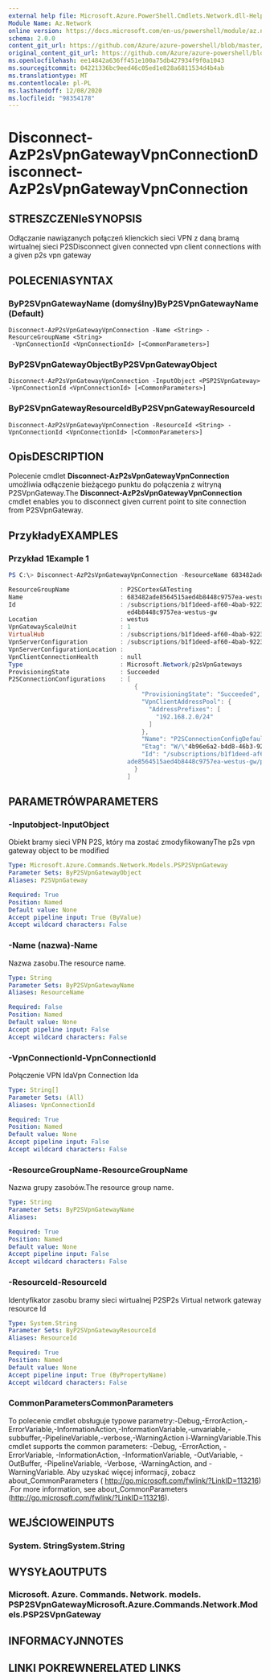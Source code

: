 ```yaml
---
external help file: Microsoft.Azure.PowerShell.Cmdlets.Network.dll-Help.xml
Module Name: Az.Network
online version: https://docs.microsoft.com/en-us/powershell/module/az.network/disconnect-azp2svpngatewayvpnconnection
schema: 2.0.0
content_git_url: https://github.com/Azure/azure-powershell/blob/master/src/Network/Network/help/Disconnect-AzP2sVpnGatewayVpnConnection.md
original_content_git_url: https://github.com/Azure/azure-powershell/blob/master/src/Network/Network/help/Disconnect-AzP2sVpnGatewayVpnConnection.md
ms.openlocfilehash: ee14842a636ff451e100a75db427934f9f0a1043
ms.sourcegitcommit: 04221336bc9eed46c05ed1e828a6811534d4b4ab
ms.translationtype: MT
ms.contentlocale: pl-PL
ms.lasthandoff: 12/08/2020
ms.locfileid: "98354178"
---
```

# <span data-ttu-id="96a2d-101">Disconnect-AzP2sVpnGatewayVpnConnection</span><span class="sxs-lookup"><span data-stu-id="96a2d-101">Disconnect-AzP2sVpnGatewayVpnConnection</span></span>

## <span data-ttu-id="96a2d-102">STRESZCZENIe</span><span class="sxs-lookup"><span data-stu-id="96a2d-102">SYNOPSIS</span></span>
<span data-ttu-id="96a2d-103">Odłączanie nawiązanych połączeń klienckich sieci VPN z daną bramą wirtualnej sieci P2S</span><span class="sxs-lookup"><span data-stu-id="96a2d-103">Disconnect given connected vpn client connections with a given p2s vpn gateway</span></span>

## <span data-ttu-id="96a2d-104">POLECENIA</span><span class="sxs-lookup"><span data-stu-id="96a2d-104">SYNTAX</span></span>

### <span data-ttu-id="96a2d-105">ByP2SVpnGatewayName (domyślny)</span><span class="sxs-lookup"><span data-stu-id="96a2d-105">ByP2SVpnGatewayName (Default)</span></span>
```
Disconnect-AzP2sVpnGatewayVpnConnection -Name <String> -ResourceGroupName <String>
 -VpnConnectionId <VpnConnectionId> [<CommonParameters>]
```

### <span data-ttu-id="96a2d-106">ByP2SVpnGatewayObject</span><span class="sxs-lookup"><span data-stu-id="96a2d-106">ByP2SVpnGatewayObject</span></span>
```
Disconnect-AzP2sVpnGatewayVpnConnection -InputObject <PSP2SVpnGateway> -VpnConnectionId <VpnConnectionId> [<CommonParameters>]
```

### <span data-ttu-id="96a2d-107">ByP2SVpnGatewayResourceId</span><span class="sxs-lookup"><span data-stu-id="96a2d-107">ByP2SVpnGatewayResourceId</span></span>
```
Disconnect-AzP2sVpnGatewayVpnConnection -ResourceId <String> -VpnConnectionId <VpnConnectionId> [<CommonParameters>]
```

## <span data-ttu-id="96a2d-108">Opis</span><span class="sxs-lookup"><span data-stu-id="96a2d-108">DESCRIPTION</span></span>
<span data-ttu-id="96a2d-109">Polecenie cmdlet **Disconnect-AzP2sVpnGatewayVpnConnection** umożliwia odłączenie bieżącego punktu do połączenia z witryną P2SVpnGateway.</span><span class="sxs-lookup"><span data-stu-id="96a2d-109">The **Disconnect-AzP2sVpnGatewayVpnConnection** cmdlet enables you to disconnect given current point to site connection from P2SVpnGateway.</span></span>

## <span data-ttu-id="96a2d-110">Przykłady</span><span class="sxs-lookup"><span data-stu-id="96a2d-110">EXAMPLES</span></span>

### <span data-ttu-id="96a2d-111">Przykład 1</span><span class="sxs-lookup"><span data-stu-id="96a2d-111">Example 1</span></span>
```powershell
PS C:\> Disconnect-AzP2sVpnGatewayVpnConnection -ResourceName 683482ade8564515aed4b8448c9757ea-westus-gw -ResourceGroupName P2SCortexGATesting -VpnConnectionId @("IKEv2_7e1cfe59-5c7c-4315-a876-b11fbfdfeed4")

ResourceGroupName              : P2SCortexGATesting
Name                           : 683482ade8564515aed4b8448c9757ea-westus-gw
Id                             : /subscriptions/b1f1deed-af60-4bab-9223-65d340462e24/resourceGroups/P2SCortexGATesting/providers/Microsoft.Network/p2sVpnGateways/683482ade8564515a
                                 ed4b8448c9757ea-westus-gw
Location                       : westus
VpnGatewayScaleUnit            : 1
VirtualHub                     : /subscriptions/b1f1deed-af60-4bab-9223-65d340462e24/resourceGroups/P2SCortexGATesting/providers/Microsoft.Network/virtualHubs/WestUsVirtualHub
VpnServerConfiguration         : /subscriptions/b1f1deed-af60-4bab-9223-65d340462e24/resourceGroups/P2SCortexGATesting/providers/Microsoft.Network/vpnServerConfigurations/WestUsConfig
VpnServerConfigurationLocation :
VpnClientConnectionHealth      : null
Type                           : Microsoft.Network/p2sVpnGateways
ProvisioningState              : Succeeded
P2SConnectionConfigurations    : [
                                   {
                                     "ProvisioningState": "Succeeded",
                                     "VpnClientAddressPool": {
                                       "AddressPrefixes": [
                                         "192.168.2.0/24"
                                       ]
                                     },
                                     "Name": "P2SConnectionConfigDefault",
                                     "Etag": "W/\"4b96e6a2-b4d8-46b3-9210-76d40f359bef\"",
                                     "Id": "/subscriptions/b1f1deed-af60-4bab-9223-65d340462e24/resourceGroups/P2SCortexGATesting/providers/Microsoft.Network/p2sVpnGateways/683482
                                 ade8564515aed4b8448c9757ea-westus-gw/p2sConnectionConfigurations/P2SConnectionConfigDefault"
                                   }
                                 ]
```

## <span data-ttu-id="96a2d-112">PARAMETRÓW</span><span class="sxs-lookup"><span data-stu-id="96a2d-112">PARAMETERS</span></span>

### <span data-ttu-id="96a2d-113">-Inputobject</span><span class="sxs-lookup"><span data-stu-id="96a2d-113">-InputObject</span></span>
<span data-ttu-id="96a2d-114">Obiekt bramy sieci VPN P2S, który ma zostać zmodyfikowany</span><span class="sxs-lookup"><span data-stu-id="96a2d-114">The p2s vpn gateway object to be modified</span></span>

```yaml
Type: Microsoft.Azure.Commands.Network.Models.PSP2SVpnGateway
Parameter Sets: ByP2SVpnGatewayObject
Aliases: P2SVpnGateway

Required: True
Position: Named
Default value: None
Accept pipeline input: True (ByValue)
Accept wildcard characters: False
```

### <span data-ttu-id="96a2d-115">-Name (nazwa)</span><span class="sxs-lookup"><span data-stu-id="96a2d-115">-Name</span></span>
<span data-ttu-id="96a2d-116">Nazwa zasobu.</span><span class="sxs-lookup"><span data-stu-id="96a2d-116">The resource name.</span></span>

```yaml
Type: String
Parameter Sets: ByP2SVpnGatewayName
Aliases: ResourceName

Required: False
Position: Named
Default value: None
Accept pipeline input: False
Accept wildcard characters: False
```

### <span data-ttu-id="96a2d-117">-VpnConnectionId</span><span class="sxs-lookup"><span data-stu-id="96a2d-117">-VpnConnectionId</span></span>
<span data-ttu-id="96a2d-118">Połączenie VPN Ida</span><span class="sxs-lookup"><span data-stu-id="96a2d-118">Vpn Connection Ida</span></span>

```yaml
Type: String[]
Parameter Sets: (All)
Aliases: VpnConnectionId

Required: True
Position: Named
Default value: None
Accept pipeline input: False
Accept wildcard characters: False
```

### <span data-ttu-id="96a2d-119">-ResourceGroupName</span><span class="sxs-lookup"><span data-stu-id="96a2d-119">-ResourceGroupName</span></span>
<span data-ttu-id="96a2d-120">Nazwa grupy zasobów.</span><span class="sxs-lookup"><span data-stu-id="96a2d-120">The resource group name.</span></span>

```yaml
Type: String
Parameter Sets: ByP2SVpnGatewayName
Aliases:

Required: True
Position: Named
Default value: None
Accept pipeline input: False
Accept wildcard characters: False
```

### <span data-ttu-id="96a2d-121">-ResourceId</span><span class="sxs-lookup"><span data-stu-id="96a2d-121">-ResourceId</span></span>
<span data-ttu-id="96a2d-122">Identyfikator zasobu bramy sieci wirtualnej P2S</span><span class="sxs-lookup"><span data-stu-id="96a2d-122">P2s Virtual network gateway resource Id</span></span>

```yaml
Type: System.String
Parameter Sets: ByP2SVpnGatewayResourceId
Aliases: ResourceId

Required: True
Position: Named
Default value: None
Accept pipeline input: True (ByPropertyName)
Accept wildcard characters: False
```

### <span data-ttu-id="96a2d-123">CommonParameters</span><span class="sxs-lookup"><span data-stu-id="96a2d-123">CommonParameters</span></span>
<span data-ttu-id="96a2d-124">To polecenie cmdlet obsługuje typowe parametry:-Debug,-ErrorAction,-ErrorVariable,-InformationAction,-InformationVariable,-unvariable,-subbuffer,-PipelineVariable,-verbose,-WarningAction i-WarningVariable.</span><span class="sxs-lookup"><span data-stu-id="96a2d-124">This cmdlet supports the common parameters: -Debug, -ErrorAction, -ErrorVariable, -InformationAction, -InformationVariable, -OutVariable, -OutBuffer, -PipelineVariable, -Verbose, -WarningAction, and -WarningVariable.</span></span> <span data-ttu-id="96a2d-125">Aby uzyskać więcej informacji, zobacz about_CommonParameters ( http://go.microsoft.com/fwlink/?LinkID=113216) .</span><span class="sxs-lookup"><span data-stu-id="96a2d-125">For more information, see about_CommonParameters (http://go.microsoft.com/fwlink/?LinkID=113216).</span></span>

## <span data-ttu-id="96a2d-126">WEJŚCIOWE</span><span class="sxs-lookup"><span data-stu-id="96a2d-126">INPUTS</span></span>

### <span data-ttu-id="96a2d-127">System. String</span><span class="sxs-lookup"><span data-stu-id="96a2d-127">System.String</span></span>

## <span data-ttu-id="96a2d-128">WYSYŁA</span><span class="sxs-lookup"><span data-stu-id="96a2d-128">OUTPUTS</span></span>

### <span data-ttu-id="96a2d-129">Microsoft. Azure. Commands. Network. models. PSP2SVpnGateway</span><span class="sxs-lookup"><span data-stu-id="96a2d-129">Microsoft.Azure.Commands.Network.Models.PSP2SVpnGateway</span></span>

## <span data-ttu-id="96a2d-130">INFORMACYJN</span><span class="sxs-lookup"><span data-stu-id="96a2d-130">NOTES</span></span>

## <span data-ttu-id="96a2d-131">LINKI POKREWNE</span><span class="sxs-lookup"><span data-stu-id="96a2d-131">RELATED LINKS</span></span>
